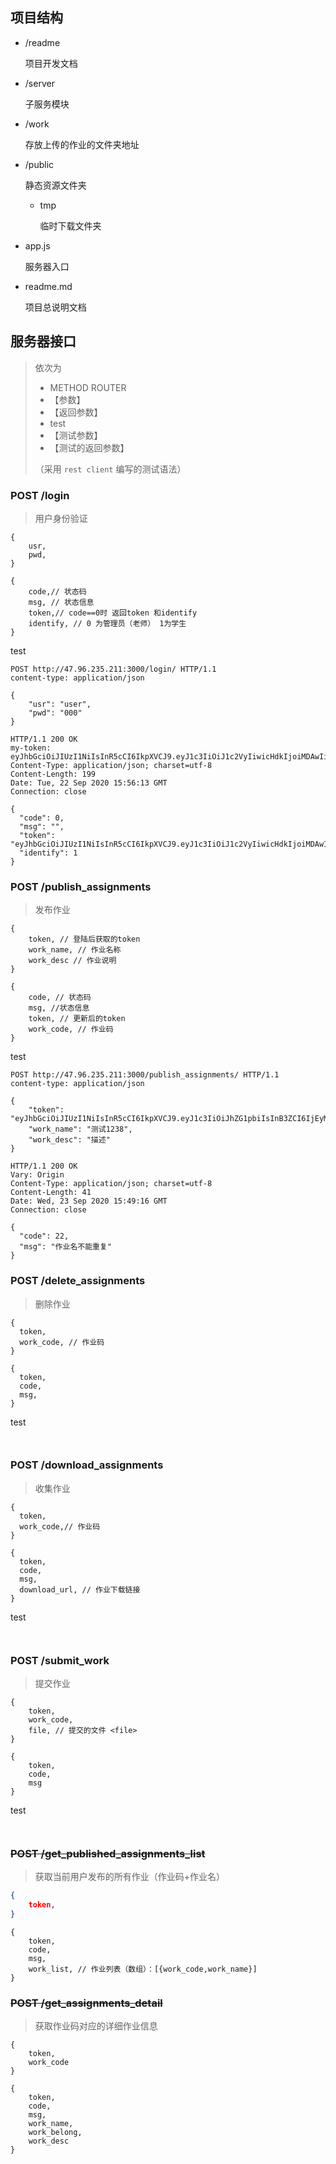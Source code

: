 ## 项目结构

* /readme

  项目开发文档

* /server

  子服务模块

* /work

  存放上传的作业的文件夹地址

* /public

  静态资源文件夹

  + tmp

    临时下载文件夹

* app.js

  服务器入口

* readme.md

  项目总说明文档

## 服务器接口

> 依次为
>  
> + METHOD ROUTER
> + 【参数】
> + 【返回参数】
> + test
> + 【测试参数】
> + 【测试的返回参数】
> 
> （采用 `rest client` 编写的测试语法）

### POST /login

> 用户身份验证

``` 
{
    usr,
    pwd,
}
```

``` 
{
    code,// 状态码
    msg, // 状态信息
    token,// code==0时 返回token 和identify
    identify, // 0 为管理员（老师） 1为学生
}
```

test

``` 
POST http://47.96.235.211:3000/login/ HTTP/1.1
content-type: application/json

{
    "usr": "user",
    "pwd": "000"
}
```

``` 
HTTP/1.1 200 OK
my-token: eyJhbGciOiJIUzI1NiIsInR5cCI6IkpXVCJ9.eyJ1c3IiOiJ1c2VyIiwicHdkIjoiMDAwIiwiaWRlbnRpZnkiOjEsImlhdCI6MTYwMDc5MDE3M30.olO1UKaSp89egZF6tRDhQTuP9yi2166JlsjqwBsrFO4
Content-Type: application/json; charset=utf-8
Content-Length: 199
Date: Tue, 22 Sep 2020 15:56:13 GMT
Connection: close

{
  "code": 0,
  "msg": "",
  "token": "eyJhbGciOiJIUzI1NiIsInR5cCI6IkpXVCJ9.eyJ1c3IiOiJ1c2VyIiwicHdkIjoiMDAwIiwiaWRlbnRpZnkiOjEsImlhdCI6MTYwMDc5MDE3M30.olO1UKaSp89egZF6tRDhQTuP9yi2166JlsjqwBsrFO4",
  "identify": 1
}
```

### POST /publish_assignments

> 发布作业

``` 
{
    token, // 登陆后获取的token
    work_name, // 作业名称
    work_desc // 作业说明
}
```

``` 
{
    code, // 状态码
    msg, //状态信息
    token, // 更新后的token
    work_code, // 作业码
}
```

test

``` 
POST http://47.96.235.211:3000/publish_assignments/ HTTP/1.1
content-type: application/json

{
    "token": "eyJhbGciOiJIUzI1NiIsInR5cCI6IkpXVCJ9.eyJ1c3IiOiJhZG1pbiIsInB3ZCI6IjEyMyIsImlkZW50aWZ5IjowLCJpYXQiOjE2MDA4NzYwMTQsImV4cCI6MTYwMDg3NzgxNH0.hosTJDX_zgoLwzfTYZUmt15KiHYQiD_MslStfGfQ0HY",
    "work_name": "测试1238",
    "work_desc": "描述"
}
```

``` 
HTTP/1.1 200 OK
Vary: Origin
Content-Type: application/json; charset=utf-8
Content-Length: 41
Date: Wed, 23 Sep 2020 15:49:16 GMT
Connection: close

{
  "code": 22,
  "msg": "作业名不能重复"
}
```

### POST /delete_assignments

> 删除作业

``` 
{
  token,
  work_code, // 作业码
}
```

``` 
{
  token,
  code,
  msg,
}
```

test

``` 

```

``` 

```

### POST /download_assignments

> 收集作业

``` 
{
  token,
  work_code,// 作业码
}
```

``` 
{
  token,
  code,
  msg,
  download_url, // 作业下载链接
}
```

test

``` 

```

``` 

```

### POST /submit_work

> 提交作业

``` 
{
	token,
	work_code,
	file, // 提交的文件 <file>
}
```

``` 
{
	token,
	code,
	msg
}
```

test

``` 

```

``` 

```



### ~~POST /get_published_assignments_list~~

> 获取当前用户发布的所有作业（作业码+作业名）

```json
{
	token,
}
```

```
{
	token,
	code,
	msg,
	work_list, // 作业列表（数组）：[{work_code,work_name}]
}
```



### ~~POST /get_assignments_detail~~

> 获取作业码对应的详细作业信息

```
{
	token,
	work_code
}
```

```
{
	token,
	code,
	msg,
	work_name,
	work_belong,
	work_desc
}
```

